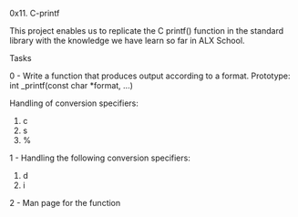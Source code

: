 0x11. C-printf

This project enables us to replicate the C printf() function in the standard library with the knowledge we have learn so far in ALX School.

Tasks

0 - Write a function that produces output according to a format.
Prototype: int _printf(const char *format, ...)

Handling of conversion specifiers:
1. c
2. s
3. %

1 - Handling the following conversion specifiers:
1. d
2. i

2 - Man page for the function
